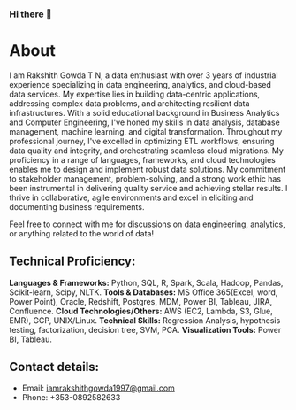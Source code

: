 ### Hi there 👋

# About

I am Rakshith Gowda T N, a data enthusiast with over 3 years of industrial experience specializing in data engineering, analytics, and cloud-based data services. My expertise lies in building data-centric applications, addressing complex data problems, and architecting resilient data infrastructures. With a solid educational background in Business Analytics and Computer Engineering, I've honed my skills in data analysis, database management, machine learning, and digital transformation. Throughout my professional journey, I've excelled in optimizing ETL workflows, ensuring data quality and integrity, and orchestrating seamless cloud migrations. My proficiency in a range of languages, frameworks, and cloud technologies enables me to design and implement robust data solutions. My commitment to stakeholder management, problem-solving, and a strong work ethic has been instrumental in delivering quality service and achieving stellar results. I thrive in collaborative, agile environments and excel in eliciting and documenting business requirements.

Feel free to connect with me for discussions on data engineering, analytics, or anything related to the world of data!

## Technical Proficiency:

**Languages & Frameworks:** Python, SQL, R, Spark, Scala, Hadoop, Pandas, Scikit-learn, Scipy, NLTK.
**Tools & Databases:** MS Office 365(Excel, word, Power Point), Oracle, Redshift, Postgres, MDM, Power BI, Tableau, JIRA, Confluence.
**Cloud Technologies/Others:** AWS (EC2, Lambda, S3, Glue, EMR), GCP, UNIX/Linux.
**Technical Skills:** Regression Analysis, hypothesis testing, factorization, decision tree, SVM, PCA.
**Visualization Tools:** Power BI, Tableau.

## Contact details:

- Email: iamrakshithgowda1997@gmail.com
- Phone: +353-0892582633
